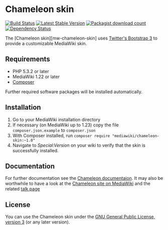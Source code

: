 # Chameleon skin
[![Build Status](https://travis-ci.org/wikimedia/mediawiki-skins-chameleon.svg?branch=master)](https://travis-ci.org/wikimedia/mediawiki-skins-chameleon)
[![Latest Stable Version](https://poser.pugx.org/mediawiki/chameleon-skin/version.png)](https://packagist.org/packages/mediawiki/chameleon-skin)
[![Packagist download count](https://poser.pugx.org/mediawiki/chameleon-skin/d/total.png)](https://packagist.org/packages/mediawiki/chameleon-skin)
[![Dependency Status](https://www.versioneye.com/php/mediawiki:chameleon-skin/badge.png)](https://www.versioneye.com/php/mediawiki:chameleon-skin)

The [Chameleon skin][mw-chameleon-skin] uses [Twitter's Bootstrap 3][twbs] to provide a customizable MediaWiki skin.

## Requirements

- PHP 5.3.2 or later
- MediaWiki 1.22 or later
- [Composer][composer]

Further required software packages will be installed automatically.

## Installation

1. Go to your MediaWiki installation directory
2. If necessary (on MediaWiki up to 1.23) copy the file `composer.json.example` to `composer.json`  
3. With Composer installed, run    `composer require "mediawiki/chameleon-skin:~1.0"`
4. Navigate to _Special:Version_ on your wiki to verify that the skin is successfully installed.

## Documentation

For further documentation see the [Chameleon documentaion](docs/index.md).
It may also be worthwhile to have a look at the [Chameleon site on MediaWiki][mw-chameleon] and the related [talk page][mw-chameleon-talk]   

## License

You can use the Chameleon skin under the [GNU General Public License, version 3][license] (or any later version).


[mw-chameleon]: https://www.mediawiki.org/wiki/Skin:Chameleon
[mw-chameleon-talk]: https://www.mediawiki.org/wiki/Skin_talk:Chameleon
[composer]: https://getcomposer.org/
[twbs]: http://getbootstrap.com/
[license]: https://www.gnu.org/copyleft/gpl.html
